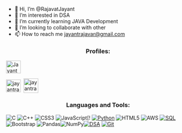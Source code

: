 - 👋 Hi, I’m @RajavatJayant
- 👀 I’m interested in DSA
- 🌱 I’m currently learning JAVA Development
- 💞️ I’m looking to collaborate with other
- 📫 How to reach me jayantrajavar@gmail.com

<h3 align="center">Profiles:</h3>
<p align="left">
<a href="https://www.linkedin.com/in/jayant-rajavat-28n02j?lipi=urn%3Ali%3Apage%3Ad_flagship3_profile_view_base_contact_details%3B%2Fqt8dncxTFKcW7dex8paiA%3D%3D" target="blank"><img align="center" src="https://upload.wikimedia.org/wikipedia/commons/thumb/f/f8/LinkedIn_icon_circle.svg/800px-LinkedIn_icon_circle.svg.png" alt="Jayant rajavat" height="35" width="40" /></a>&nbsp;&nbsp;

<a href="https://leetcode.com/u/jayantrajavat/" target="blank"><img align="center" src="https://raw.githubusercontent.com/rahuldkjain/github-profile-readme-generator/master/src/images/icons/Social/leet-code.svg" alt="jayantrajavat/learning" height="35" width="40" /></a>&nbsp;
<a href="https://www.geeksforgeeks.org/user/jayantr6acc/" target="blank"><img align="center" src="https://raw.githubusercontent.com/rahuldkjain/github-profile-readme-generator/master/src/images/icons/Social/geeks-for-geeks.svg" alt="jayantrajavat/practice" height="40" width="40" /></a>&nbsp;
</p>

<h3 align="center">Languages and Tools:</h3>

![C](https://img.shields.io/badge/c-%2300599C.svg?style=for-the-badge&logo=c&logoColor=white) ![C++](https://img.shields.io/badge/c++-%2300599C.svg?style=for-the-badge&logo=c%2B%2B&logoColor=white) ![CSS3](https://img.shields.io/badge/css3-%231572B6.svg?style=for-the-badge&logo=css3&logoColor=white) ![JavaScript](https://img.shields.io/badge/javascript-%23323330.svg?style=for-the-badge&logo=javascript&logoColor=%23F7DF1E)[!
[![Python](https://img.shields.io/badge/python-%233776AB.svg?style=for-the-badge&logo=python&logoColor=white)](https://www.python.org/) ![HTML5](https://img.shields.io/badge/html5-%23E34F26.svg?style=for-the-badge&logo=html5&logoColor=white) ![AWS](https://img.shields.io/badge/AWS-%23FF9900.svg?style=for-the-badge&logo=amazon-aws&logoColor=white)
[![SQL](https://img.shields.io/badge/SQL-%23003B57.svg?style=for-the-badge&logo=sqlite&logoColor=white)](https://en.wikipedia.org/wiki/SQL)
 ![Bootstrap](https://img.shields.io/badge/bootstrap-%23563D7C.svg?style=for-the-badge&logo=bootstrap&logoColor=white) 
  ![Pandas](https://img.shields.io/badge/pandas-%23150458.svg?style=for-the-badge&logo=pandas&logoColor=white)![NumPy](https://img.shields.io/badge/numpy-%23013243.svg?style=for-the-badge&logo=numpy&logoColor=white)[![DSA](https://img.shields.io/badge/Data_Structures_and_Algorithms-%2300758F.svg?style=for-the-badge)](https://en.wikipedia.org/wiki/Data_structure)
[![Git](https://img.shields.io/badge/Git-%23F05032.svg?style=for-the-badge&logo=git&logoColor=white)](https://git-scm.com/)

<br><br>



<!---
RajavatJayant/RajavatJayant is a ✨ special ✨ repository because its `README.md` (this file) appears on your GitHub profile.
You can click the Preview link to take a look at your changes.
--->

